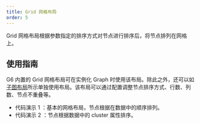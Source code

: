 ```yaml
---
title: Grid 网格布局
order: 5
---
```


Grid 网格布局根据参数指定的排序方式对节点进行排序后，将节点排列在网格上。

## 使用指南

G6 内置的 Grid 网格布局可在实例化 Graph 时使用该布局。除此之外，还可以如[子图布局](https://www.yuque.com/antv/g6/qopkkg#eYZc6)所示单独使用布局。该布局可以通过配置调整节点排序方式、行数、列数、节点不重叠等。

- 代码演示 1 ：基本的网格布局，节点根据在数据中的顺序排列。
- 代码演示 2 ：节点根据数据中的 cluster 属性排序。
